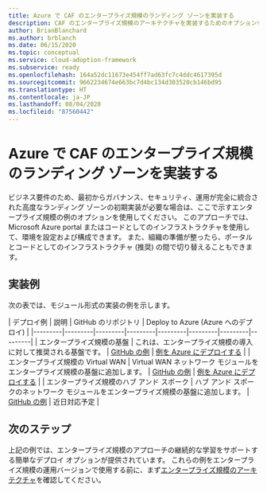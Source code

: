 ```yaml
---
title: Azure で CAF のエンタープライズ規模のランディング ゾーンを実装する
description: CAF のエンタープライズ規模のアーキテクチャを実装するためのオプションを確認します。
author: BrianBlanchard
ms.author: brblanch
ms.date: 06/15/2020
ms.topic: conceptual
ms.service: cloud-adoption-framework
ms.subservice: ready
ms.openlocfilehash: 164a52dc11673e454ff7ad63fc7c4ddc4617395d
ms.sourcegitcommit: 9662234674e663bc7d4bc134d303520cb146bd95
ms.translationtype: HT
ms.contentlocale: ja-JP
ms.lasthandoff: 08/04/2020
ms.locfileid: "87560442"
---
```

# <a name="implement-caf-enterprise-scale-landing-zones-in-azure"></a>Azure で CAF のエンタープライズ規模のランディング ゾーンを実装する

ビジネス要件のため、最初からガバナンス、セキュリティ、運用が完全に統合された高度なランディング ゾーンの初期実装が必要な場合は、ここで示すエンタープライズ規模の例のオプションを使用してください。 このアプローチでは、Microsoft Azure portal またはコードとしてのインフラストラクチャを使用して、環境を設定および構成できます。 また、組織の準備が整ったら、ポータルとコードとしてのインフラストラクチャ (推奨) の間で切り替えることもできます。

## <a name="example-implementation"></a>実装例

次の表では、モジュール形式の実装の例を示します。

| デプロイ例  | 説明  | GitHub のリポジトリ | Deploy to Azure (Azure へのデプロイ) |
|---------|---------|---------|---------|---------|---------|---------|---------|
| エンタープライズ規模の基盤 | これは、エンタープライズ規模の導入に対して推奨される基盤です。 | [GitHub の例](https://github.com/Azure/Enterprise-Scale/blob/main/docs/reference/wingtip/README.md) | [例を Azure にデプロイする](https://ms.portal.azure.com/?feature.customportal=false#create/Microsoft.Template/uri/https%3A%2F%2Fraw.githubusercontent.com%2FAzure%2FEnterprise-Scale%2Fmain%2Fdocs%2Freference%2Fwingtip%2FarmTemplates%2Fes-foundation.json/createUIDefinitionUri/https%3A%2F%2Fraw.githubusercontent.com%2FAzure%2FEnterprise-Scale%2Fmain%2Fdocs%2Freference%2Fwingtip%2FarmTemplates%2Fportal-es-foundation.json) |
| エンタープライズ規模の Virtual WAN | Virtual WAN ネットワーク モジュールをエンタープライズ規模の基盤に追加します。 | [GitHub の例](https://github.com/Azure/Enterprise-Scale/blob/main/docs/reference/contoso/Readme.md) | [例を Azure にデプロイする](https://ms.portal.azure.com/?feature.customportal=false#create/Microsoft.Template/uri/https%3A%2F%2Fraw.githubusercontent.com%2FAzure%2FEnterprise-Scale%2Fmain%2Fdocs%2Freference%2Fcontoso%2FarmTemplates%2Fes-vwan.json/createUIDefinitionUri/https%3A%2F%2Fraw.githubusercontent.com%2FAzure%2FEnterprise-Scale%2Fmain%2Fdocs%2Freference%2Fcontoso%2FarmTemplates%2Fportal-es-vwan.json) |
| エンタープライズ規模のハブ アンド スポーク | ハブ アンド スポークのネットワーク モジュールをエンタープライズ規模の基盤に追加します。 | [GitHub の例](https://github.com/Azure/Enterprise-Scale/blob/main/docs/reference/adventureworks/README.md) | <!-- [Deploy example to Azure](https://portal.azure.com/#create/Microsoft.Template/uri/https%3A%2F%2Fraw.githubusercontent.com%2Fkrnese%2FAzureDeploy%2Fmaint%2FARM%2Fdeployments%2Fe2e.json) --> 近日対応予定 |

## <a name="next-steps"></a>次のステップ

上記の例では、エンタープライズ規模のアプローチの継続的な学習をサポートする簡単なデプロイ オプションが提供されています。 これらの例をエンタープライズ規模の運用バージョンで使用する前に、まず[エンタープライズ規模のアーキテクチャ](./architecture.md)を確認してください。
